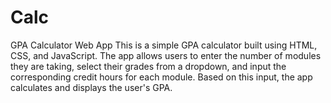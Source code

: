 # Calc
GPA Calculator Web App This is a simple GPA calculator built using HTML, CSS, and JavaScript. The app allows users to enter the number of modules they are taking, select their grades from a dropdown, and input the corresponding credit hours for each module. Based on this input, the app calculates and displays the user's GPA.
